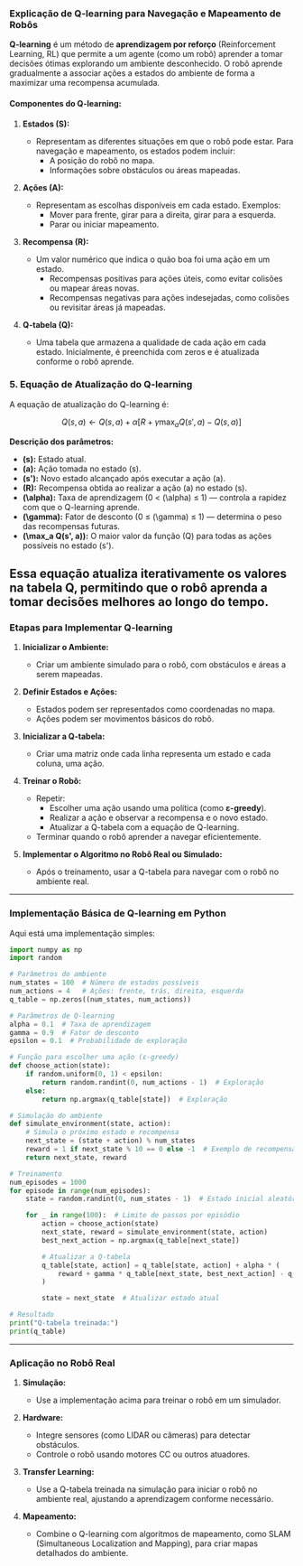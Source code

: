 

### Explicação de Q-learning para Navegação e Mapeamento de Robôs

**Q-learning** é um método de **aprendizagem por reforço** (Reinforcement Learning, RL) que permite a um agente (como um robô) aprender a tomar decisões ótimas explorando um ambiente desconhecido. O robô aprende gradualmente a associar ações a estados do ambiente de forma a maximizar uma recompensa acumulada.

#### Componentes do Q-learning:
1. **Estados (S):**
   - Representam as diferentes situações em que o robô pode estar. Para navegação e mapeamento, os estados podem incluir:
     - A posição do robô no mapa.
     - Informações sobre obstáculos ou áreas mapeadas.

2. **Ações (A):**
   - Representam as escolhas disponíveis em cada estado. Exemplos:
     - Mover para frente, girar para a direita, girar para a esquerda.
     - Parar ou iniciar mapeamento.

3. **Recompensa (R):**
   - Um valor numérico que indica o quão boa foi uma ação em um estado.
     - Recompensas positivas para ações úteis, como evitar colisões ou mapear áreas novas.
     - Recompensas negativas para ações indesejadas, como colisões ou revisitar áreas já mapeadas.

4. **Q-tabela (Q):**
   - Uma tabela que armazena a qualidade de cada ação em cada estado. Inicialmente, é preenchida com zeros e é atualizada conforme o robô aprende.

### 5. Equação de Atualização do Q-learning

A equação de atualização do Q-learning é:

```math
Q(s, a) \leftarrow Q(s, a) + \alpha \left[ R + \gamma \max_a Q(s', a) - Q(s, a) \right]
```

**Descrição dos parâmetros:**

- **\(s\):** Estado atual.  
- **\(a\):** Ação tomada no estado \(s\).  
- **\(s'\):** Novo estado alcançado após executar a ação \(a\).  
- **\(R\):** Recompensa obtida ao realizar a ação \(a\) no estado \(s\).  
- **\(\alpha\):** Taxa de aprendizagem (0 < \(\alpha\) ≤ 1) — controla a rapidez com que o Q-learning aprende.  
- **\(\gamma\):** Fator de desconto (0 ≤ \(\gamma\) ≤ 1) — determina o peso das recompensas futuras.  
- **\(\max_a Q(s', a)\):** O maior valor da função \(Q\) para todas as ações possíveis no estado \(s'\).  

Essa equação atualiza iterativamente os valores na tabela Q, permitindo que o robô aprenda a tomar decisões melhores ao longo do tempo.
---

### Etapas para Implementar Q-learning

1. **Inicializar o Ambiente:**
   - Criar um ambiente simulado para o robô, com obstáculos e áreas a serem mapeadas.

2. **Definir Estados e Ações:**
   - Estados podem ser representados como coordenadas no mapa.
   - Ações podem ser movimentos básicos do robô.

3. **Inicializar a Q-tabela:**
   - Criar uma matriz onde cada linha representa um estado e cada coluna, uma ação.

4. **Treinar o Robô:**
   - Repetir:
     - Escolher uma ação usando uma política (como **ε-greedy**).
     - Realizar a ação e observar a recompensa e o novo estado.
     - Atualizar a Q-tabela com a equação de Q-learning.
   - Terminar quando o robô aprender a navegar eficientemente.

5. **Implementar o Algoritmo no Robô Real ou Simulado:**
   - Após o treinamento, usar a Q-tabela para navegar com o robô no ambiente real.

---

### Implementação Básica de Q-learning em Python

Aqui está uma implementação simples:

```python
import numpy as np
import random

# Parâmetros do ambiente
num_states = 100  # Número de estados possíveis
num_actions = 4   # Ações: frente, trás, direita, esquerda
q_table = np.zeros((num_states, num_actions))

# Parâmetros de Q-learning
alpha = 0.1  # Taxa de aprendizagem
gamma = 0.9  # Fator de desconto
epsilon = 0.1  # Probabilidade de exploração

# Função para escolher uma ação (ε-greedy)
def choose_action(state):
    if random.uniform(0, 1) < epsilon:
        return random.randint(0, num_actions - 1)  # Exploração
    else:
        return np.argmax(q_table[state])  # Exploração

# Simulação do ambiente
def simulate_environment(state, action):
    # Simula o próximo estado e recompensa
    next_state = (state + action) % num_states
    reward = 1 if next_state % 10 == 0 else -1  # Exemplo de recompensa
    return next_state, reward

# Treinamento
num_episodes = 1000
for episode in range(num_episodes):
    state = random.randint(0, num_states - 1)  # Estado inicial aleatório

    for _ in range(100):  # Limite de passos por episódio
        action = choose_action(state)
        next_state, reward = simulate_environment(state, action)
        best_next_action = np.argmax(q_table[next_state])

        # Atualizar a Q-tabela
        q_table[state, action] = q_table[state, action] + alpha * (
            reward + gamma * q_table[next_state, best_next_action] - q_table[state, action]
        )

        state = next_state  # Atualizar estado atual

# Resultado
print("Q-tabela treinada:")
print(q_table)
```

---

### Aplicação no Robô Real

1. **Simulação:**
   - Use a implementação acima para treinar o robô em um simulador.

2. **Hardware:**
   - Integre sensores (como LIDAR ou câmeras) para detectar obstáculos.
   - Controle o robô usando motores CC ou outros atuadores.

3. **Transfer Learning:**
   - Use a Q-tabela treinada na simulação para iniciar o robô no ambiente real, ajustando a aprendizagem conforme necessário.

4. **Mapeamento:**
   - Combine o Q-learning com algoritmos de mapeamento, como SLAM (Simultaneous Localization and Mapping), para criar mapas detalhados do ambiente.
